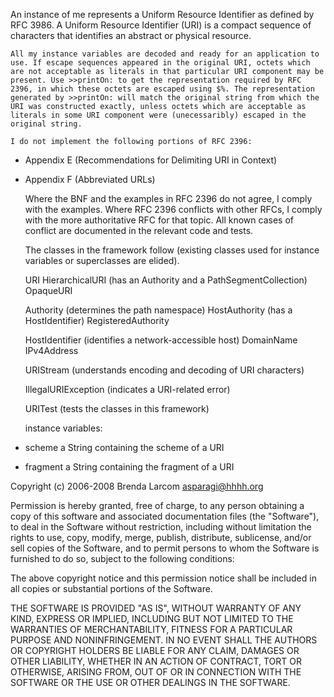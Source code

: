An instance of me represents a Uniform Resource Identifier as defined by RFC 3986.  A Uniform Resource Identifier (URI) is a compact sequence of characters that identifies an abstract or physical resource.  


	All my instance variables are decoded and ready for an application to use. If escape sequences appeared in the original URI, octets which are not acceptable as literals in that particular URI component may be present. Use >>printOn: to get the representation required by RFC 2396, in which these octets are escaped using $%. The representation generated by >>printOn: will match the original string from which the URI was constructed exactly, unless octets which are acceptable as literals in some URI component were (unecessaribly) escaped in the original string.

	I do not implement the following portions of RFC 2396:

-	Appendix E (Recommendations for Delimiting URI in Context)
-	Appendix F (Abbreviated URLs)

	Where the BNF and the examples in RFC 2396 do not agree, I comply with the examples. Where RFC 2396 conflicts with other RFCs, I comply with the more authoritative RFC for that topic. All known cases of conflict are documented in the relevant code and tests.

	The classes in the framework follow (existing classes used for instance variables or superclasses are elided).

	URI
		HierarchicalURI (has an Authority and a PathSegmentCollection)
		OpaqueURI

	Authority (determines the path namespace)
		HostAuthority (has a HostIdentifier)
		RegisteredAuthority

	HostIdentifier (identifies a network-accessible host)
		DomainName
		IPv4Address

	URIStream (understands encoding and decoding of URI characters)

	IllegalURIException (indicates a URI-related error)

	URITest (tests the classes in this framework)


	instance variables:

-	scheme		a String containing the scheme of a URI
-	fragment		a String containing the fragment of a URI


Copyright (c) 2006-2008 Brenda Larcom <asparagi@hhhh.org>

Permission is hereby granted, free of charge, to any person obtaining a copy of this software and associated documentation files (the "Software"), to deal in the Software without restriction, including without limitation the rights to use, copy, modify, merge, publish, distribute, sublicense, and/or sell copies of the Software, and to permit persons to whom the Software is furnished to do so, subject to the following conditions:

The above copyright notice and this permission notice shall be included in all copies or substantial portions of the Software.

THE SOFTWARE IS PROVIDED "AS IS", WITHOUT WARRANTY OF ANY KIND, EXPRESS OR IMPLIED, INCLUDING BUT NOT LIMITED TO THE WARRANTIES OF MERCHANTABILITY, FITNESS FOR A PARTICULAR PURPOSE AND NONINFRINGEMENT. IN NO EVENT SHALL THE AUTHORS OR COPYRIGHT HOLDERS BE LIABLE FOR ANY CLAIM, DAMAGES OR OTHER LIABILITY, WHETHER IN AN ACTION OF CONTRACT, TORT OR OTHERWISE, ARISING FROM, OUT OF OR IN CONNECTION WITH THE SOFTWARE OR THE USE OR OTHER DEALINGS IN THE SOFTWARE.

